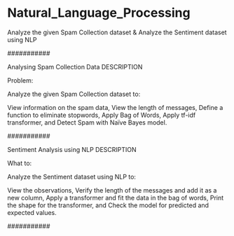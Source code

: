 # Natural_Language_Processing


Analyze the given Spam Collection dataset & Analyze the Sentiment dataset using NLP 

###########

Analysing Spam Collection Data
DESCRIPTION

Problem: 

Analyze the given Spam Collection dataset to:

View information on the spam data,
View the length of messages,
Define a function to eliminate stopwords,
Apply Bag of Words,
Apply tf-idf transformer, and
Detect Spam with Naïve Bayes model.

###########

Sentiment Analysis using NLP
DESCRIPTION

What to:

Analyze the Sentiment dataset using NLP to:

View the observations,
Verify the length of the messages and add it as a new column,
Apply a transformer and fit the data in the bag of words,
Print the shape for the transformer, and
Check the model for predicted and expected values.

###########

